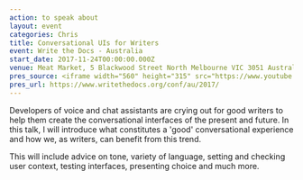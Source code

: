 ```yaml
---
action: to speak about
layout: event
categories: Chris
title: Conversational UIs for Writers
event: Write the Docs - Australia
start_date: 2017-11-24T00:00:00.000Z
venue: Meat Market, 5 Blackwood Street North Melbourne VIC 3051 Australia
pres_source: <iframe width="560" height="315" src="https://www.youtube.com/embed/_WECIeLBqu8" frameborder="0" gesture="media" allow="encrypted-media" allowfullscreen></iframe>
pres_url: https://www.writethedocs.org/conf/au/2017/
---
```


Developers of voice and chat assistants are crying out for good writers to help them create the conversational interfaces of the present and future. In this talk, I will introduce what constitutes a 'good' conversational experience and how we, as writers, can benefit from this trend.

This will include advice on tone, variety of language, setting and checking user context, testing interfaces, presenting choice and much more.
